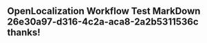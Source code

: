 <properties
ms.topic="hero-topic"
ms.test1="hero-topic"
ms.test2="test"/>

## OpenLocalization Workflow Test MarkDown 26e30a97-d316-4c2a-aca8-2a2b5311536c thanks!
